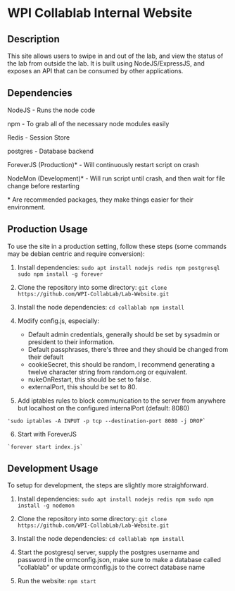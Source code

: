 # WPI Collablab Internal Website
## Description
This site allows users to swipe in and out of the lab, and view the status of the lab from outside the lab. It is built using NodeJS/ExpressJS, and exposes an API that can be consumed by other applications.

## Dependencies
NodeJS - Runs the node code

npm - To grab all of the necessary node modules easily

Redis - Session Store

postgres - Database backend

ForeverJS (Production)* - Will continuously restart script on crash

NodeMon (Development)* - Will run script until crash, and then wait for file change before restarting



\* Are recommended packages, they make things easier for their environment.

## Production Usage
  To use the site in a production setting, follow these steps (some commands may be debian centric and require conversion):
  1. Install dependencies:
    ```
    sudo apt install nodejs redis npm postgresql
    sudo npm install -g forever
    ```
    
  2. Clone the repository into some directory:
    `git clone https://github.com/WPI-CollabLab/Lab-Website.git`

  3. Install the node dependencies:
    ```
    cd collablab
    npm install
    ```
  4. Modify config.js, especially:
     - Default admin credentials, generally should be set by sysadmin or president to their information.
     - Default passphrases, there's three and they should be changed from their default
     - cookieSecret, this should be random, I recommend generating a twelve character string from random.org or equivalent.
     - nukeOnRestart, this should be set to false.
     - externalPort, this should be set to 80.

  5. Add iptables rules to block communication to the server from anywhere but localhost on the configured internalPort (default: 8080)
    
    'sudo iptables -A INPUT -p tcp --destination-port 8080 -j DROP`
    
  6. Start with ForeverJS
    
    `forever start index.js`

## Development Usage
  To setup for development, the steps are slightly more straighforward.
  
  1. Install dependencies:
    ```
    sudo apt install nodejs redis npm
    sudo npm install -g nodemon
    ```
    
  2. Clone the repository into some directory:
    `git clone https://github.com/WPI-CollabLab/Lab-Website.git`

  3. Install the node dependencies:
    ```
    cd collablab
    npm install
    ```
  4. Start the postgresql server, supply the postgres username and password in the ormconfig.json, make sure to make a database called "collablab" or update ormconfig.js to the correct database name
  
  5. Run the website:
    ```
    npm start
    ```
  
